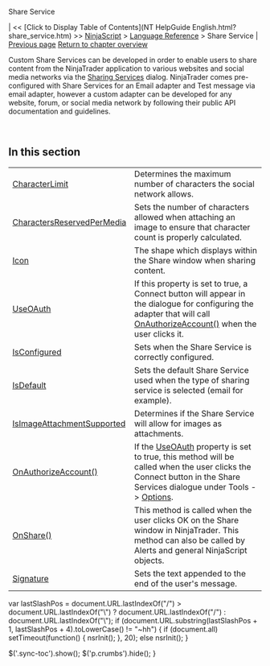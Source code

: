 ﻿










 


Share Service







| &lt;&lt; [Click to Display Table of Contents](NT HelpGuide English.html?share_service.htm) &gt;&gt;
 [NinjaScript](ninjascript.htm) &gt; [Language Reference](language_reference_wip.htm) &gt;
Share Service | [Previous page](performancemetric_values.htm)
[Return to chapter overview](language_reference_wip.htm)










Custom Share Services can be developed in order to enable users to share content from the NinjaTrader application to various websites and social media networks via the [Sharing Services](sharing_content.htm) dialog. NinjaTrader comes pre-configured with Share Services for an Email adapter and Test message via email adapter, however a custom adapter can be developed for any website, forum, or social media network by following their public API documentation and guidelines.  


 


In this section
---------------




|  |  |
| --- | --- |
| [CharacterLimit](characterlimit.htm) | Determines the maximum number of characters the social network allows. |
| [CharactersReservedPerMedia](charactersreservedpermedia.htm) | Sets the number of characters allowed when attaching an image to ensure that character count is properly calculated. |
| [Icon](icon.htm) | The shape which displays within the Share window when sharing content. |
| [UseOAuth](isauthorizationrequired.htm) | If this property is set to true, a Connect button will appear in the dialogue for configuring the adapter that will call [OnAuthorizeAccount()](onauthorizeaccount.htm) when the user clicks it. |
| [IsConfigured](isconfigured.htm) | Sets when the Share Service is correctly configured. |
| [IsDefault](isdefault.htm) | Sets the default Share Service used when the type of sharing service is selected (email for example). |
| [IsImageAttachmentSupported](isimageattachmentsupported.htm) | Determines if the Share Service will allow for images as attachments. |
| [OnAuthorizeAccount()](onauthorizeaccount.htm) | If the [UseOAuth](isauthorizationrequired.htm) property is set to true, this method will be called when the user clicks the Connect button in the Share Services dialogue under Tools -&gt; [Options](options.htm). |
| [OnShare()](onshare.htm) | This method is called when the user clicks OK on the Share window in NinjaTrader. This method can also be called by Alerts and general NinjaScript objects. |
| [Signature](signature.htm) | Sets the text appended to the end of the user's message. |






 
 var lastSlashPos = document.URL.lastIndexOf("/") &gt; document.URL.lastIndexOf("\\") ? document.URL.lastIndexOf("/") : document.URL.lastIndexOf("\\");
 if (document.URL.substring(lastSlashPos + 1, lastSlashPos + 4).toLowerCase() != "~hh") {
 if (document.all) setTimeout(function() {
 nsrInit();
 }, 20);
 else nsrInit();
 }
 
 
 $('.sync-toc').show();
 $('p.crumbs').hide();
 }
 
 
 



